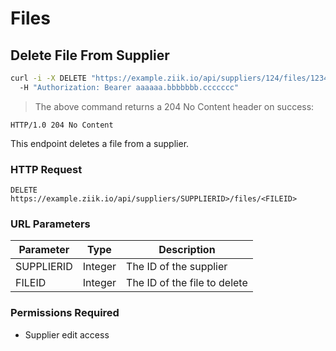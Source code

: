 # Files

## Delete File From Supplier
```bash
curl -i -X DELETE "https://example.ziik.io/api/suppliers/124/files/12345"
  -H "Authorization: Bearer aaaaaa.bbbbbbb.ccccccc"
```

> The above command returns a 204 No Content header on success:

```http
HTTP/1.0 204 No Content
```

This endpoint deletes a file from a supplier.

### HTTP Request

`DELETE https://example.ziik.io/api/suppliers/SUPPLIERID>/files/<FILEID>`

### URL Parameters

Parameter | Type | Description
--------- | ---- | -----------
SUPPLIERID | Integer | The ID of the supplier
FILEID | Integer | The ID of the file to delete

### Permissions Required

* Supplier edit access